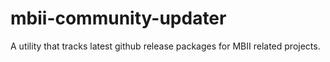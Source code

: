 # mbii-community-updater
A utility that tracks latest github release packages for MBII related projects.
